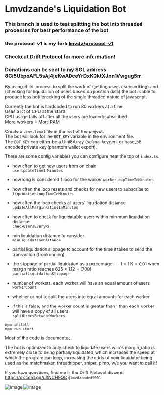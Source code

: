 # Lmvdzande's Liquidation Bot  
  
### This branch is used to test splitting the bot into threaded processes for best performance of the bot  

### the protocol-v1 is my fork [lmvdz/protocol-v1](https://github.com/lmvdz/protocol-v1/tree/barebones-polling-account)

### Checkout [Drift Protocol](https://docs.drift.trade/) for more information!

### Donations can be sent to my SOL address 8Ci5UbpoAFL5sAj4jeKwADceYrDxKQktXJnn1Vwgug5m
  
By using child_process to split the work of (getting users / subscribing) and (checking for liquidation of users based on position data)  the bot is able to produce less bottlenecking of the single threaded nature of javascript.  

Currently the bot is hardcoded to run 80 workers at a time.  
Uses a lot of CPU at the start!  
CPU usage falls off after all the users are loaded/subscribed  
More workers = More RAM  

  
Create a `.env.local` file in the root of the project.  
The bot will look for the `BOT_KEY` variable in the environment file.  
The `BOT_KEY` can either be a Uint8Array (solana-keygen) or base_58 encoded private key (phantom wallet export).  

There are some config variables you can configure near the top of `index.ts`.  

- how often to get new users from on chain  
`userUpdateTimeInMinutes`  

- how long is considered 1 loop for the worker
`workerLoopTimeInMinutes`

- how often the loop resets and checks for new users to subscribe to  
`liquidationLoopTimeInMinutes`  
  
- how often the loop checks all users' liquidation distance  
`updateAllMarginRatiosInMinutes`  
  
- how often to check for liquidatable users within minimum liquidation distance  
`checkUsersEveryMS`  
  
- min liquidation distance to consider  
`minLiquidationDistance`  
  
  
- partial liquidation slippage to account for the time it takes to send the transaction (frontrunning)  
- the slippage of partial liquidation as a percentage --- 1 = 1% = 0.01 when margin ratio reaches 625 * 1.12 = (700)  
`partialLiquidationSlippage`  
  
- number of workers, each worker will have an equal amount of users  
`workerCount`  

- whether or not to split the users into equal amounts for each worker  
- if this is false, and the worker count is greater than 1 than each worker will have a copy of all users  
`splitUsersBetweenWorkers`  


```
npm install
npm run start
```

  

Most of the code is documented.  

The bot is optimized to only check to liquidate users who's margin_ratio is extremely close to being partially liquidated, which increases the speed at which the program can loop, increasing the odds of your liquidator being used as the matchmaker, threadripper, sniper, pimp, w/e you want to call it!

If you have questions, find me in the Drift Protocol discord: https://discord.gg/uDNCH9QC `@lmvdzande#0001`

![image](https://user-images.githubusercontent.com/2179775/147393973-71ee8d39-6935-4414-94c4-a5d20f135698.png)
![image](https://user-images.githubusercontent.com/2179775/147394054-b855484c-f086-4538-82ea-f9cfed6bbae0.png)



